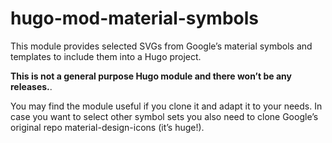 # hugo-mod-material-symbols
This module provides selected SVGs from Google’s material symbols and templates to include them into a Hugo project.

**This is not a general purpose Hugo module and there won’t be any releases.**.

You may find the module useful if you clone it and adapt it to your needs. In case you want to select other symbol sets you also need to clone Google’s original repo material-design-icons (it’s huge!). 
